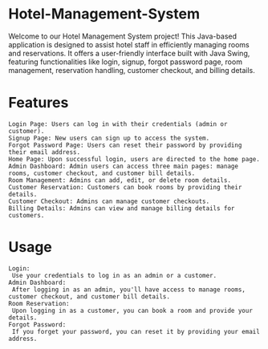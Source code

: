 # Hotel-Management-System
Welcome to our Hotel Management System project! This Java-based application is designed to assist hotel staff in efficiently managing rooms and     reservations. It offers a user-friendly interface built with Java Swing, featuring functionalities like login, signup, forgot password page, room management, reservation handling, customer checkout, and billing details.
# Features
	Login Page: Users can log in with their credentials (admin or customer).
	Signup Page: New users can sign up to access the system.
	Forgot Password Page: Users can reset their password by providing their email address.
	Home Page: Upon successful login, users are directed to the home page.
	Admin Dashboard: Admin users can access three main pages: manage rooms, customer checkout, and customer bill details.
	Room Management: Admins can add, edit, or delete room details.
	Customer Reservation: Customers can book rooms by providing their details.
	Customer Checkout: Admins can manage customer checkouts.
	Billing Details: Admins can view and manage billing details for customers.
# Usage
	Login:
     Use your credentials to log in as an admin or a customer.
	Admin Dashboard:
     After logging in as an admin, you'll have access to manage rooms, customer checkout, and customer bill details.
	Room Reservation:
     Upon logging in as a customer, you can book a room and provide your details.
	Forgot Password:
     If you forget your password, you can reset it by providing your email address.
    
